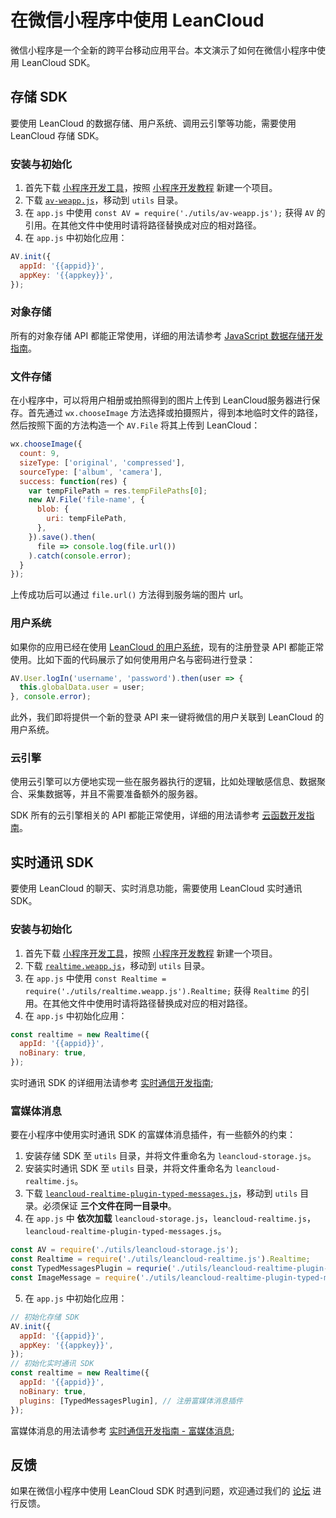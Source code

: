 # 在微信小程序中使用 LeanCloud

微信小程序是一个全新的跨平台移动应用平台。本文演示了如何在微信小程序中使用 LeanCloud SDK。

## 存储 SDK

要使用 LeanCloud 的数据存储、用户系统、调用云引擎等功能，需要使用 LeanCloud 存储 SDK。

### 安装与初始化
1. 首先下载 [小程序开发工具](https://mp.weixin.qq.com/debug/wxadoc/dev/devtools/download.html)，按照 [小程序开发教程](https://mp.weixin.qq.com/debug/wxadoc/dev/) 新建一个项目。
2. 下载 [`av-weapp.js`](https://unpkg.com/leancloud-storage@^2.0.0-beta/dist/av-weapp.js)，移动到 `utils` 目录。
3. 在 `app.js` 中使用 `const AV = require('./utils/av-weapp.js');` 获得 `AV` 的引用。在其他文件中使用时请将路径替换成对应的相对路径。
4. 在 `app.js` 中初始化应用：
  ```javascript
  AV.init({
    appId: '{{appid}}',
    appKey: '{{appkey}}',
  });
  ```

### 对象存储
所有的对象存储 API 都能正常使用，详细的用法请参考 [JavaScript 数据存储开发指南](leanstorage_guide-js.html)。

### 文件存储

在小程序中，可以将用户相册或拍照得到的图片上传到 LeanCloud服务器进行保存。首先通过 `wx.chooseImage` 方法选择或拍摄照片，得到本地临时文件的路径，然后按照下面的方法构造一个 `AV.File` 将其上传到 LeanCloud：

```javascript
wx.chooseImage({
  count: 9,
  sizeType: ['original', 'compressed'],
  sourceType: ['album', 'camera'],
  success: function(res) {
    var tempFilePath = res.tempFilePaths[0];
    new AV.File('file-name', {
      blob: {
        uri: tempFilePath,
      },
    }).save().then(
      file => console.log(file.url())
    ).catch(console.error);
  }
});
```

上传成功后可以通过 `file.url()` 方法得到服务端的图片 url。

### 用户系统
如果你的应用已经在使用 [LeanCloud 的用户系统](leanstorage_guide-js.html#用户)，现有的注册登录 API 都能正常使用。比如下面的代码展示了如何使用用户名与密码进行登录：

```javascript
AV.User.logIn('username', 'password').then(user => {
  this.globalData.user = user;
}, console.error);
```

此外，我们即将提供一个新的登录 API 来一键将微信的用户关联到 LeanCloud 的用户系统。

### 云引擎
使用云引擎可以方便地实现一些在服务器执行的逻辑，比如处理敏感信息、数据聚合、采集数据等，并且不需要准备额外的服务器。

SDK 所有的云引擎相关的 API 都能正常使用，详细的用法请参考 [云函数开发指南](leanengine_cloudfunction_guide-node.html)。

## 实时通讯 SDK

要使用 LeanCloud 的聊天、实时消息功能，需要使用 LeanCloud 实时通讯 SDK。

### 安装与初始化

1. 首先下载 [小程序开发工具](https://mp.weixin.qq.com/debug/wxadoc/dev/devtools/download.html)，按照 [小程序开发教程](https://mp.weixin.qq.com/debug/wxadoc/dev/) 新建一个项目。
2. 下载 [`realtime.weapp.js`](https://unpkg.com/leancloud-realtime@^3.3.0/dist/realtime.weapp.js)，移动到 `utils` 目录。
3. 在 `app.js` 中使用 `const Realtime = require('./utils/realtime.weapp.js').Realtime;` 获得 `Realtime` 的引用。在其他文件中使用时请将路径替换成对应的相对路径。
4. 在 `app.js` 中初始化应用：
  ```javascript
  const realtime = new Realtime({
    appId: '{{appid}}',
    noBinary: true,
  });
  ```

实时通讯 SDK 的详细用法请参考 [实时通信开发指南](realtime_guide-js.html);

### 富媒体消息
要在小程序中使用实时通讯 SDK 的富媒体消息插件，有一些额外的约束：

1. 安装存储 SDK 至 `utils` 目录，并将文件重命名为 `leancloud-storage.js`。
2. 安装实时通讯 SDK 至 `utils` 目录，并将文件重命名为 `leancloud-realtime.js`。
3. 下载 [`leancloud-realtime-plugin-typed-messages.js`](https://unpkg.com/leancloud-realtime-plugin-typed-messages@^1.0.0)，移动到 `utils` 目录。必须保证 **三个文件在同一目录中**。
4. 在 `app.js` 中 **依次加载** `leancloud-storage.js`，`leancloud-realtime.js`，`leancloud-realtime-plugin-typed-messages.js`。
  ```javascript
  const AV = require('./utils/leancloud-storage.js');
  const Realtime = require('./utils/leancloud-realtime.js').Realtime;
  const TypedMessagesPlugin = requrie('./utils/leancloud-realtime-plugin-typed-messages.js').TypedMessagesPlugin;
  const ImageMessage = require('./utils/leancloud-realtime-plugin-typed-messages.js').ImageMessage;
  ```
5. 在 `app.js` 中初始化应用：
  ```javascript
  // 初始化存储 SDK
  AV.init({
    appId: '{{appid}}',
    appKey: '{{appkey}}',
  });
  // 初始化实时通讯 SDK
  const realtime = new Realtime({
    appId: '{{appid}}',
    noBinary: true,
    plugins: [TypedMessagesPlugin], // 注册富媒体消息插件
  });
  ```

富媒体消息的用法请参考 [实时通信开发指南 - 富媒体消息](realtime_guide-js.html#富媒体消息);

## 反馈
如果在微信小程序中使用 LeanCloud SDK 时遇到问题，欢迎通过我们的 [论坛](https://forum.leancloud.cn/c/jing-xuan-faq/weapp) 进行反馈。
